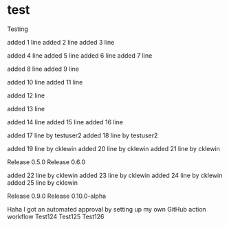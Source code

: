 # test
Testing

added 1 line
added 2 line
added 3 line

added 4 line
added 5 line
added 6 line
added 7 line

added 8 line
added 9 line

added 10 line
added 11 line

added 12 line

added 13 line

added 14 line
added 15 line
added 16 line

added 17 line by testuser2
added 18 line by testuser2

added 19 line by cklewin
added 20 line by cklewin
added 21 line by cklewin

Release 0.5.0
Release 0.6.0

added 22 line by cklewin
added 23 line by cklewin
added 24 line by cklewin
added 25 line by cklewin

Release 0.9.0
Release 0.10.0-alpha

Haha I got an automated approval by setting up my own GitHub action workflow
Test124
Test125
Test126
